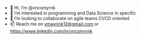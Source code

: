 - 👋 Hi, I’m @vncsmyrnk
- 👀 I’m interested in programming and Data Science in specific
- 💞️ I’m looking to collaborate on agile teams CI/CD oriented
- 📫 Reach me on vmayrink12@gmail.com or https://www.linkedin.com/in/vncsmyrnk

<!---
vncsmyrnk/vncsmyrnk is a ✨ special ✨ repository because its `README.md` (this file) appears on your GitHub profile.
You can click the Preview link to take a look at your changes.
--->
